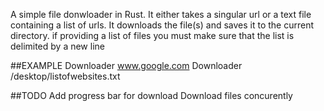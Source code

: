 A simple file donwloader in Rust. It either takes a singular url or a text file containing a list of urls. It downloads the file(s) and saves it to the current directory. if providing a list of files you must make sure that the list is delimited by a new line

##EXAMPLE
Downloader www.google.com
Downloader /desktop/listofwebsites.txt

##TODO
Add progress bar for download
Download files concurently
